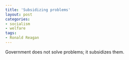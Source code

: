 ```yaml
---
title: 'Subsidizing problems'
layout: post
categories:
- socialism
- welfare
tags:
- Ronald Reagan
---
```


Government does not solve problems; it subsidizes them.